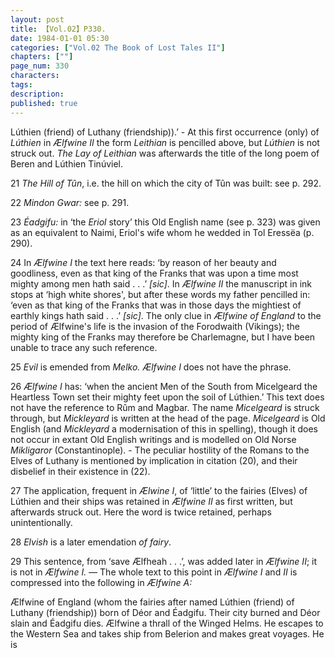 ```yaml
---
layout: post
title: 【Vol.02】P330.
date: 1984-01-01 05:30
categories: ["Vol.02 The Book of Lost Tales II"]
chapters: [""]
page_num: 330
characters: 
tags: 
description: 
published: true
---
```


<p style="text-indent: 0;">
Lúthien (friend) of Luthany (friendship)).’ - At this first occurrence (only) of <I>Lúthien</I> in <I>Ælfwine II</I> the form <I>Leithian</I> is pencilled above, but <I>Lúthien</I> is not struck out. <I>The Lay of Leithian</I> was afterwards the title of the long poem of Beren and Lúthien Tinúviel.
</p>

21   <I>The Hill of Tûn</I>, i.e. the hill on which the city of Tûn was built: see p. 292.

22   <I>Mindon Gwar:</I> see p. 291.

23   <I>Éadgifu:</I> in ‘the <I>Eriol</I> story’ this Old English name (see p. 323) was given as an equivalent to Naimi, Eriol's wife whom he wedded in Tol Eressëa (p. 290).

24   In <I>Ælfwine I</I> the text here reads: ‘by reason of her beauty and goodliness, even as that king of the Franks that was upon a time most mighty among men hath said . . .’ <I>[sic]</I>. In <I>Ælfwine II</I> the manuscript in ink stops at ‘high white shores', but after these words my father pencilled in: ‘even as that king of the Franks that was in those days the mightiest of earthly kings hath said . . .’ <I>[sic]</I>. The only clue in <I>Ælfwine of England</I> to the period of Ælfwine's life is the invasion of the Forodwaith (Vikings); the mighty king of the Franks may therefore be Charlemagne, but I have been unable to trace any such reference.

25   <I>Evil</I> is emended from <I>Melko. Ælfwine I</I> does not have the phrase.

26   <I>Ælfwine I</I> has: ‘when the ancient Men of the South from Micelgeard the Heartless Town set their mighty feet upon the soil of Lúthien.’ This text does not have the reference to Rûm and Magbar. The name <I>Micelgeard</I> is struck through, but <I>Mickleyard</I> is written at the head of the page. <I>Micelgeard</I> is Old English (and <I>Mickleyard</I> a modernisation of this in spelling), though it does not occur in extant Old English writings and is modelled on Old Norse <I>Mikligaror</I> (Constantinople). - The peculiar hostility of the Romans to the Elves of Luthany is mentioned by implication in citation (20), and their disbelief in their existence in (22).

27   The application, frequent in <I>Ælwine I</I>, of ‘little’ to the fairies (Elves) of Lúthien and their ships was retained in <I>Ælfwine II</I> as first written, but afterwards struck out. Here the word is twice retained, perhaps unintentionally.

28   <I>Elvish</I> is a later emendation <I>of fairy</I>.

29   This sentence, from ‘save Ælfheah . . .’, was added later in <I>Ælfwine II</I>; it is not in <I>Ælfwine I. —</I> The whole text to this point in <I>Ælfwine I</I> and <I>II</I> is compressed into the following in <I>Ælfwine A:</I>

Ælfwine of England (whom the fairies after named Lúthien (friend) of Luthany (friendship)) born of Déor and Éadgifu. Their city burned and Déor slain and Éadgifu dies. Ælfwine a thrall of the Winged Helms. He escapes to the Western Sea and takes ship from Belerion and makes great voyages. He is

